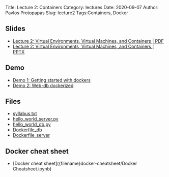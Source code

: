 Title: Lecture 2: Containers
Category: lectures
Date: 2020-09-07
Author: Pavlos Protopapas 
Slug: lecture2
Tags:Containers, Docker

## Slides

- [Lecture 2: Virtual Environments, Virtual Machines, and Containers | PDF]({attach}presentation/lecture2.pdf) 
- [Lecture 2: Virtual Environments, Virtual Machines, and Containers | PPTX]({attach}presentation/lecture2.pptx)

## Demo 
<!-- - [Demo 1: Getting started with dockers]({filename}demos1/lec2_demo_getstart.ipynb) 
- [Demo 2: Web-db dockerized]({filename}demos2/lec2_demo_webdb.ipynb) -->
- [Demo 1: Getting started with dockers]({filename}demos1) 
- [Demo 2: Web-db dockerized]({filename}demos2)


## Files 
- [syllabus.txt]({attach}demos2/syllabus.txt)
- [hello_world_server.py]({attach}demos2/hello_world_server.py)
- [hello_world_db.py]({attach}demos2/hello_world_db.py)
- [Dockerfile_db]({attach}demos2/Dockerfile_db)
- [Dockerfile_server]({attach}demos2/Dockerfile_server)

## Docker cheat sheet 
- [Docker cheat sheet]({filename}docker-cheatsheet/Docker Cheatsheet.ipynb)


